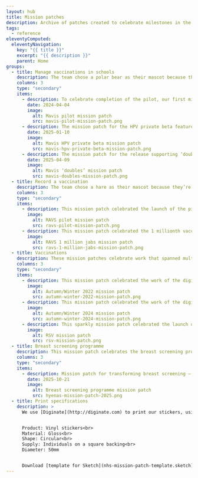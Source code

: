 ```yaml
---
layout: hub
title: Mission patches
description: Archive of patches created to celebrate milestones in the development of our different services
tags:
  - reference
eleventyComputed:
  eleventyNavigation:
    key: "{{ title }}"
    excerpt: "{{ description }}"
    parent: Home
groups:
  - title: Manage vaccinations in schools
    description: The team chose a polar bear as their mascot because they’re big on protecting their cubs. Living in a hostile environment, they can also be highly adaptive and conserve energy. That, and everyone on the team seems to love [The Bear](https://www.imdb.com/title/tt14452776/).
    columns: 3
    type: "secondary"
    items:
      - description: To celebrate completion of the pilot, our first mission patch features Mavis protecting her 2 cubs. The northern lights reflect the colours of the teams involved with the service’s development, while the 3 stars represent the 3 SAIS teams we piloted with.
        date: 2024-04-04
        image:
          alt: Mavis pilot mission patch
          src: mavis-pilot-mission-patch.png
      - description: The mission patch for the HPV private beta features Mavis watching the sun rise over the horizon, and represents the launch of our new service.
        date: 2025-01-10
        image:
          alt: Mavis HPV private beta mission patch
          src: mavis-hpv-private-beta-mission-patch.png
      - description: The mission patch for the release supporting ‘doubles’ (co-administered MenACWY and Td/IPV vaccinations) features Mavis meeting her double.
        date: 2025-04-09
        image:
          alt: Mavis ‘doubles’ mission patch
          src: mavis-doubles-mission-patch.png
  - title: Record a vaccination
    description: The team chose a hare as their mascot because they’re able to make big leaps forward.
    columns: 3
    type: "secondary"
    items:
      - description: This mission patch celebrated the launch of the pilot in June 2024. The 4 hearts represent the locations of the organisations that took part.
        image:
          alt: RAVS pilot mission patch
          src: ravs-pilot-mission-patch.png
      - description: This mission patch celebrated the 1 millionth vaccination recorded by the service in January 2025. The background text contains the vaccine product names.
        image:
          alt: RAVS 1 million jabs mission patch
          src: ravs-1-million-jabs-mission-patch.png
  - title: Vaccinations
    description: These mission patches celebrate work that spanned multiple vaccination teams.
    columns: 3
    type: "secondary"
    items:
      - description: This mission patch celebrated the work of the digital services supporting the Autumn/Winter 2022 seasonal vaccinations.
        image:
          alt: Autumn/Winter 2022 mission patch
          src: autumn-winter-2022-mission-patch.png
      - description: This mission patch celebrated the work of the digital services supporting the Autumn/Winter 2024 seasonal vaccinations.
        image:
          alt: Autumn/Winter 2024 mission patch
          src: autumn-winter-2024-mission-patch.png
      - description: This sparkly mission patch celebrated the launch of a brand new RSV vaccination, which was enabled by multiple teams including Select & Invite, Book a vaccination, Record a vaccination, and Capture & Flow.
        image:
          alt: RSV mission patch
          src: rsv-mission-patch.png
  - title: Breast screening programme
    description: This mission patch celebrates the breast screening programme with our two fierce hyenas. Hyenas are powerful, fierce, matriarchal and resilient, just like us.
    columns: 3
    type: "secondary"
    items:
      - description: Mission patch for transforming breast screening – representing our whole breast screening programme.
        date: 2025-10-21
        image:
          alt: Breast screening programme mission patch
          src: hyenas-mission-patch-2025.png
  - title: Print specifications
    description: >
      We use [Diginate](http://diginate.com) to print our stickers, using these specifications:


      Product: Vinyl stickers<br>
      Material: Gloss<br>
      Shape: Circular<br>
      Supply: Individuals on a square backing<br>
      Diameter: 50mm


      Download [template for Sketch](nhs-mission-patch-template.sketch)
---
```

